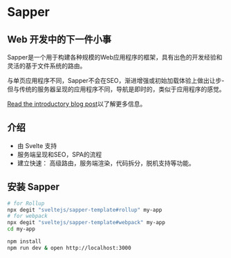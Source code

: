 # Sapper

## Web 开发中的下一件小事

Sapper是一个用于构建各种规模的Web应用程序的框架，具有出色的开发经验和灵活的基于文件系统的路由。

与单页应用程序不同，Sapper不会在SEO，渐进增强或初始加载体验上做出让步-但与传统的服务器呈现的应用程序不同，导航是即时的，类似于应用程序的感觉。

[Read the introductory blog post](https://svelte.dev/blog/sapper-towards-the-ideal-web-app-framework)以了解更多信息。

## 介绍

- 由 Svelte 支持
- 服务端呈现和SEO，SPA的流程
- 建立快速： 高级路由，服务端渲染，代码拆分，脱机支持等功能。

## 安装 Sapper

```sh
# for Rollup
npx degit "sveltejs/sapper-template#rollup" my-app
# for webpack
npx degit "sveltejs/sapper-template#webpack" my-app
cd my-app

npm install
npm run dev & open http://localhost:3000
```

